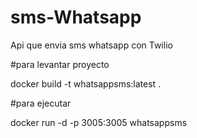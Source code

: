 # sms-Whatsapp
Api que envia sms whatsapp con Twilio

#para levantar proyecto

docker build -t whatsappsms:latest .

#para ejecutar

docker run -d -p 3005:3005 whatsappsms
